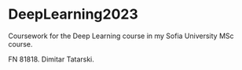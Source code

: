 # DeepLearning2023
Coursework for the Deep Learning course in my Sofia University MSc course.

FN 81818. Dimitar Tatarski.